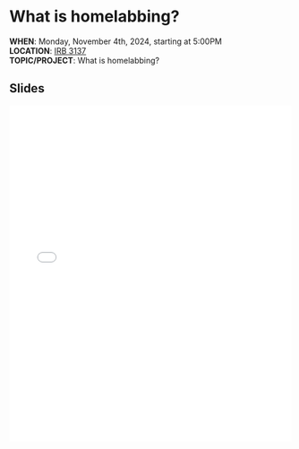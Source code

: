 # What is homelabbing?

<!-- <script src="https://cdn.jsdelivr.net/npm/add-to-calendar-button@2" async defer></script> -->

**WHEN**: Monday, November 4th, 2024, starting at 5:00PM\
**LOCATION**: <a href="https://iribe.umd.edu/" target="_blank">IRB 3137</a>\
**TOPIC/PROJECT**: What is homelabbing?

<!-- <add-to-calendar-button
name="UMD Homelab Club Meeting"
description="IRB 3137"
location="Brendan Iribe Center for Computer Science and Engineering, 8125 Paint Branch Dr, Room 3137, College Park, MD 20742, USA"
startDate="2024-11-04"
endDate="2024-11-04"
startTime="17:00"
endTime="18:00"
timeZone="America/New_York"
options="'Apple','Google','iCal','Outlook.com','Yahoo','MicrosoftTeams','Microsoft365'"

> </add-to-calendar-button> -->

<!-- <span style="font-weight:bold;color:red">Date</span>: Monday, November 4th, 2024 <br/> -->
<!-- <span style="font-weight:bold;color:red">Start time</span>: 5:00PM -->

<!-- ## RSVP

<iframe src="https://docs.google.com/forms/d/e/1FAIpQLSfh7Zp2HKfIxjvo_kmDZruZc2UMGfe8T6lkhbMYoYdCvczbuw/viewform?embedded=true" width="640" height="547" frameborder="0" marginheight="0" marginwidth="0">Loading…</iframe> -->

## Slides

<iframe src="{{ "/assets/slides/2024-11-04.pdf" | relative_url }}" width="100%" height="600px" frameborder="0" marginheight="0" marginwidth="0">Loading…</iframe>
